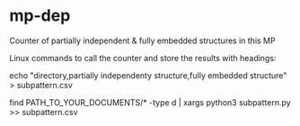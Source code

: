 # mp-dep
Counter of partially independent &amp; fully embedded structures in this MP

Linux commands to call the counter and store the results with headings:

echo "directory,partially independenty structure,fully embedded structure" > subpattern.csv

find PATH_TO_YOUR_DOCUMENTS/* -type d | xargs python3 subpattern.py >> subpattern.csv 
